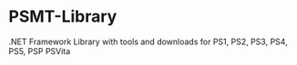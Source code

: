 # PSMT-Library
.NET Framework Library with tools and downloads for PS1, PS2, PS3, PS4, PS5, PSP PSVita
